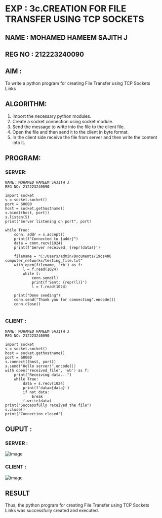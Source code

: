 # EXP : 3c.CREATION FOR FILE TRANSFER USING TCP SOCKETS
## NAME : MOHAMED HAMEEM SAJITH J
## REG NO : 212223240090
## AIM :
To write a python program for creating File Transfer using TCP Sockets Links
## ALGORITHM:
1. Import the necessary python modules.
2. Create a socket connection using socket module.
3. Send the message to write into the file to the client file.
4. Open the file and then send it to the client in byte format.
5. In the client side receive the file from server and then write the content into it.
## PROGRAM:
### SERVER:
```
NAME: MOHAMED HAMEEM SAJITH J
REG NO: 212223240090

import socket
s = socket.socket()
port = 60000
host = socket.gethostname()
s.bind((host, port))
s.listen(5)
print("Server listening on port", port)

while True:
    conn, addr = s.accept()
    print(f"Connected to {addr}")
    data = conn.recv(1024)
    print(f'Server received: {repr(data)}')

    filename = "C:/Users/admin/Documents/19cs406 computer_networks/testing_file.txt" 
    with open(filename, 'rb') as f:
        l = f.read(1024)
        while l:
            conn.send(l)
            print(f'Sent: {repr(l)}')
            l = f.read(1024)

    print("Done sending")
    conn.send("Thank you for connecting".encode())
    conn.close()


```
### CLIENT :

```
NAME: MOHAMED HAMEEM SAJITH J
REG NO: 212223240090

import socket
s = socket.socket()
host = socket.gethostname()
port = 60000
s.connect((host, port))
s.send("Hello server!".encode())
with open('received_file', 'wb') as f:
    print("Receiving data...")
    while True:
        data = s.recv(1024)
        print(f'data={data}')
        if not data:
            break
        f.write(data)
print("Successfully received the file")
s.close()
print("Connection closed")

```
## OUPUT :

### SERVER :

![image](https://github.com/user-attachments/assets/ca393fb5-1451-49ed-b196-07bdfd0e65fe)


### CLIENT :

![image](https://github.com/user-attachments/assets/9432ae9e-c7af-41fc-8c7e-db31bbc21397)

## RESULT
Thus, the python program for creating File Transfer using TCP Sockets Links was 
successfully created and executed.

